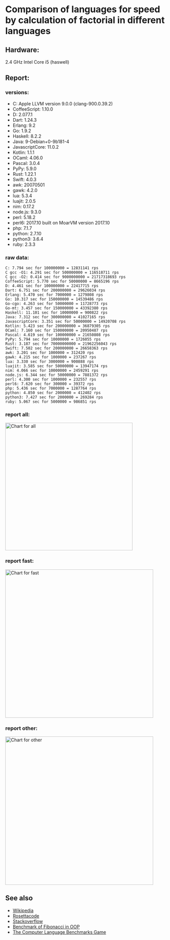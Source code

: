 Comparison of languages for speed by calculation of factorial in different languages
====================================================================================

Hardware:
---------
2.4 GHz Intel Core i5 (haswell)

Report:
-------
### versions:

  * C: Apple LLVM version 9.0.0 (clang-900.0.39.2)
  * CoffeeScript: 1.10.0
  * D: 2.077.1
  * Dart: 1.24.3
  * Erlang: 9.2
  * Go: 1.9.2
  * Haskell: 8.2.2
  * Java: 9-Debian+0-9b181-4
  * JavascriptCore: 11.0.2
  * Kotlin: 1.1.1
  * OCaml: 4.06.0
  * Pascal: 3.0.4
  * PyPy: 5.9.0
  * Rust: 1.22.1
  * Swift: 4.0.3
  * awk: 20070501
  * gawk: 4.2.0
  * lua: 5.3.4
  * luajit: 2.0.5
  * nim: 0.17.2
  * node.js: 9.3.0
  * perl: 5.18.2
  * perl6: 2017.10 built on MoarVM version 2017.10
  * php: 7.1.7
  * python: 2.7.10
  * python3: 3.6.4
  * ruby: 2.3.3


### raw data:

    C: 7.794 sec for 100000000 = 12831141 rps
    C gcc -O1: 4.291 sec for 500000000 = 116518711 rps
    C gcc -O2: 0.414 sec for 9000000000 = 21717318693 rps
    CoffeeScript: 5.770 sec for 50000000 = 8665196 rps
    D: 4.461 sec for 100000000 = 22417715 rps
    Dart: 6.751 sec for 200000000 = 29626034 rps
    Erlang: 5.470 sec for 7000000 = 1279808 rps
    Go: 10.317 sec for 150000000 = 14539486 rps
    Go-cgo: 4.263 sec for 50000000 = 11728773 rps
    Go-mt: 3.457 sec for 150000000 = 43392380 rps
    Haskell: 11.101 sec for 10000000 = 900822 rps
    Java: 7.312 sec for 300000000 = 41027165 rps
    JavascriptCore: 3.351 sec for 50000000 = 14920708 rps
    Kotlin: 5.423 sec for 200000000 = 36879305 rps
    OCaml: 7.160 sec for 150000000 = 20950487 rps
    Pascal: 4.619 sec for 100000000 = 21650808 rps
    PyPy: 5.794 sec for 10000000 = 1726055 rps
    Rust: 3.187 sec for 70000000000 = 21962256043 rps
    Swift: 7.502 sec for 200000000 = 26658363 rps
    awk: 3.201 sec for 1000000 = 312420 rps
    gawk: 4.215 sec for 1000000 = 237267 rps
    lua: 3.330 sec for 3000000 = 900888 rps
    luajit: 3.585 sec for 50000000 = 13947174 rps
    nim: 4.066 sec for 10000000 = 2459291 rps
    node.js: 6.344 sec for 50000000 = 7881372 rps
    perl: 4.300 sec for 1000000 = 232557 rps
    perl6: 7.620 sec for 300000 = 39372 rps
    php: 5.436 sec for 7000000 = 1287764 rps
    python: 4.850 sec for 2000000 = 412402 rps
    python3: 7.427 sec for 2000000 = 269284 rps
    ruby: 5.067 sec for 5000000 = 986851 rps


### report all:

<img alt="Chart for all" width="401" src="https://chart.googleapis.com/chart?cht=bhs&chs=602x498&chd=t%3A116518710%2C43392380%2C41027165%2C36879304%2C29626034%2C26658363%2C22417714%2C21650807%2C20950487%2C14920708%2C14539485%2C13947173%2C12831141%2C11728772%2C8665196%2C7881372%2C2459290%2C1726055%2C1287764%2C1279807%2C986851%2C900888%2C900822%2C412402%2C312420%2C269284%2C237266%2C232556&chco=4d89f9&chbh=12&chds=0,116518710.819273&chxt=x,y,r&chxl=1%3A%7Cperl%7Cgawk%7Cpython3%7Cawk%7Cpython%7CHaskell%7Clua%7Cruby%7CErlang%7Cphp%7CPyPy%7Cnim%7Cnode.js%7CCoffeeScript%7CGo-cgo%7CC%7Cluajit%7CGo%7CJavascriptCore%7COCaml%7CPascal%7CD%7CSwift%7CDart%7CKotlin%7CJava%7CGo-mt%7CC%20gcc%20-O1%7C2%3A%7C232556%20rps%7C237266%20rps%7C269284%20rps%7C312420%20rps%7C412402%20rps%7C900822%20rps%7C900888%20rps%7C986851%20rps%7C1279807%20rps%7C1287764%20rps%7C1726055%20rps%7C2459290%20rps%7C7881372%20rps%7C8665196%20rps%7C11728772%20rps%7C12831141%20rps%7C13947173%20rps%7C14539485%20rps%7C14920708%20rps%7C20950487%20rps%7C21650807%20rps%7C22417714%20rps%7C26658363%20rps%7C29626034%20rps%7C36879304%20rps%7C41027165%20rps%7C43392380%20rps%7C116518710%20rps%7C0%3A%7C0%20%25%7C10%20%25%7C20%20%25%7C30%20%25%7C40%20%25%7C50%20%25%7C60%20%25%7C70%20%25%7C80%20%25%7C90%20%25%7C100%20%25">

### report fast:

<img alt="Chart for fast" width="466" src="https://chart.googleapis.com/chart?cht=bhs&chs=700x311&chd=t%3A116518710%2C43392380%2C41027165%2C36879304%2C29626034%2C26658363%2C22417714%2C21650807%2C20950487%2C14920708%2C14539485%2C13947173%2C12831141%2C11728772%2C8665196%2C7881372%2C2459290&chco=4d89f9&chbh=12&chds=0,116518710.819273&chxt=x,y,r&chxl=1%3A%7Cnim%7Cnode.js%7CCoffeeScript%7CGo-cgo%7CC%7Cluajit%7CGo%7CJavascriptCore%7COCaml%7CPascal%7CD%7CSwift%7CDart%7CKotlin%7CJava%7CGo-mt%7CC%20gcc%20-O1%7C2%3A%7C2459290%20rps%7C7881372%20rps%7C8665196%20rps%7C11728772%20rps%7C12831141%20rps%7C13947173%20rps%7C14539485%20rps%7C14920708%20rps%7C20950487%20rps%7C21650807%20rps%7C22417714%20rps%7C26658363%20rps%7C29626034%20rps%7C36879304%20rps%7C41027165%20rps%7C43392380%20rps%7C116518710%20rps%7C0%3A%7C0%20%25%7C10%20%25%7C20%20%25%7C30%20%25%7C40%20%25%7C50%20%25%7C60%20%25%7C70%20%25%7C80%20%25%7C90%20%25%7C100%20%25">

### report other:

<img alt="Chart for other" width="466" src="https://chart.googleapis.com/chart?cht=bhs&chs=700x209&chd=t%3A1726055%2C1287764%2C1279807%2C986851%2C900888%2C900822%2C412402%2C312420%2C269284%2C237266%2C232556&chco=4d89f9&chbh=12&chds=0,1726055.40002646&chxt=x,y,r&chxl=1%3A%7Cperl%7Cgawk%7Cpython3%7Cawk%7Cpython%7CHaskell%7Clua%7Cruby%7CErlang%7Cphp%7CPyPy%7C2%3A%7C232556%20rps%7C237266%20rps%7C269284%20rps%7C312420%20rps%7C412402%20rps%7C900822%20rps%7C900888%20rps%7C986851%20rps%7C1279807%20rps%7C1287764%20rps%7C1726055%20rps%7C0%3A%7C0%20%25%7C10%20%25%7C20%20%25%7C30%20%25%7C40%20%25%7C50%20%25%7C60%20%25%7C70%20%25%7C80%20%25%7C90%20%25%7C100%20%25">



See also
--------

  * [Wikipedia](http://en.wikipedia.org/wiki/Factorial)
  * [Rosettacode](http://rosettacode.org/wiki/Factorial)
  * [Stackoverflow](http://stackoverflow.com/questions/23930/factorial-algorithms-in-different-languages)
  * [Benchmark of Fibonacci in OOP](https://github.com/Balancer/benchmarks-fib-obj)
  * [The Computer Language Benchmarks Game](http://benchmarksgame.alioth.debian.org)
